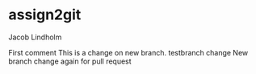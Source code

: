 # assign2git
Jacob Lindholm

First comment
This is a change on new branch.
testbranch change
New branch change again for pull request
